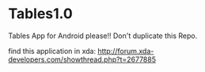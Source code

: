 Tables1.0
=========

Tables App for Android
please!! Don't duplicate this Repo.

find this application in xda:
  http://forum.xda-developers.com/showthread.php?t=2677885
